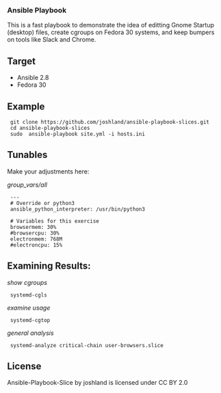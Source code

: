### Ansible Playbook

This is a fast playbook to demonstrate the idea of editting Gnome Startup (desktop) files, create cgroups on Fedora 30 systems, and keep bumpers on tools like Slack and Chrome.

## Target

 - Ansible 2.8
 - Fedora 30

## Example

     git clone https://github.com/joshland/ansible-playbook-slices.git
     cd ansible-playbook-slices
     sudo  ansible-playbook site.yml -i hosts.ini

## Tunables

Make your adjustments here: 

*group_vars/all*

     ---
     # Override or python3
     ansible_python_interpreter: /usr/bin/python3
     
     # Variables for this exercise
     browsermem: 30%
     #browsercpu: 30%
     electronmem: 768M
     #electroncpu: 15%

## Examining Results:

*show cgroups*

     systemd-cgls
     
*examine usage*

     systemd-cgtop
     
*general analysis*

     systemd-analyze critical-chain user-browsers.slice


## License

Ansible-Playbook-Slice by joshland is licensed under CC BY 2.0
